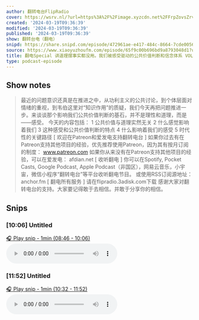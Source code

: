 ```yaml
---
author: 翻转电台FlipRadio
cover: https://wsrv.nl/?url=https%3A%2F%2Fimage.xyzcdn.net%2FFrpZovsZrvxDtV46Q3bdd9Ny5o6B&w=200&h=200
created: '2024-03-19T09:36:39'
modified: '2024-03-19T09:36:39'
published: '2024-03-19T09:36:39'
show: 翻转台电（翻电）
snipd: https://share.snipd.com/episode/472961ae-e417-484c-8664-7cde0056aa2d
source: https://www.xiaoyuzhoufm.com/episode/65f9c00b696bd9a8793048d1?utm_source=rss
title: 翻电Special 讲道理摆事实都没用。我们被感受驱动的公共价值判断和信念体系 VOL.134
type: podcast-episode
---
```



## Show notes
> 最近的问题意识还真是在推进之中，从功利主义的公共讨论，到个体层面对情绪的重视，到韦伯这里对“知识作用”的质疑，我们今天再把问题推进一步。来谈谈那个影响我们公共价值判断的基石，并不是理性和道理，而是——感受。  今天的内容包括： 1 公共价值与道理实然无关 2 什么感觉影响着我们 3 这种感受和公共价值判断的特点 4 什么影响着我们的感受 5 时代性的关键路径  [ 欢迎在Patreon和爱发电支持翻转电台 ]  如果你过去有在Patreon支持其他项目的经验，优先推荐使用Patreon，因为其有按月订阅的制度：   www.patreon.com   如果你从来没有在Patreon支持其他项目的经验，可以在爱发电：  afdian.net   [ 收听翻电 ] 你可以在Spotify, Pocket Casts, Google Podcast, Apple Podcast（非国区），网易云音乐，小宇宙，微信小程序“翻转电台”等平台收听翻电节目。 或使用RSS订阅源地址： anchor.fm   [ 翻电所有服务 ] 请在flipradio.3adisk.com下载   感谢大家对翻转电台的支持。大家要记得敢于去相信。并敢于分享你的相信。

## Snips
### [10:06] Untitled
[🎧 Play snip - 1min️ (08:46 - 10:06)](https://share.snipd.com/snip/3aa3753e-a6b9-4a58-b8b9-8c085d4923c3)
<audio controls> <source src="https://dts-api.xiaoyuzhoufm.com/track/5e4ff468418a84a046973375/65f9c00b696bd9a8793048d1/media.xyzcdn.net/lhuJBAH4wkS-xuyMNGDnv_v1gJFn.m4a#t=08:46,10:06"> </audio>
### [11:52] Untitled
[🎧 Play snip - 1min️ (10:32 - 11:52)](https://share.snipd.com/snip/b99402cb-cbdf-4627-88bb-2cbdaf6296b0)
<audio controls> <source src="https://dts-api.xiaoyuzhoufm.com/track/5e4ff468418a84a046973375/65f9c00b696bd9a8793048d1/media.xyzcdn.net/lhuJBAH4wkS-xuyMNGDnv_v1gJFn.m4a#t=10:32,11:52"> </audio>
